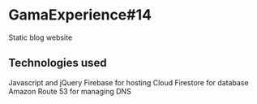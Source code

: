 # GamaExperience#14

Static blog website

## Technologies used

Javascript and jQuery
Firebase for hosting
Cloud Firestore for database
Amazon Route 53 for managing DNS
